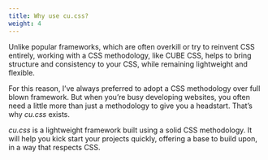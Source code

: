 ```yaml
---
title: Why use cu.css?
weight: 4
---
```


Unlike popular frameworks, which are often overkill or try to reinvent CSS entirely, working with a CSS methodology, like CUBE CSS, helps to bring structure and consistency to your CSS, while remaining lightweight and flexible. 

For this reason, I’ve always preferred to adopt a CSS methodology over full blown framework. But when you’re busy developing websites, you often need a little more than just a methodology to give you a headstart. That’s why *cu.css* exists.

*cu.css* is a lightweight framework built using a solid CSS methodology. It will help you kick start your projects quickly, offering a base to build upon, in a way that respects CSS.